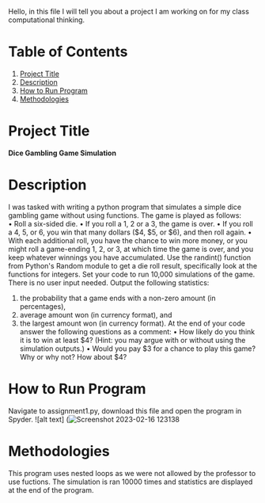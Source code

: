 Hello, in this file I will tell you about a project I am working on for my class computational thinking.
# Table of Contents
1. [Project Title](https://github.com/Grant-allen/Hello-World/new/main#project-tite)
2. [Description](https://github.com/Grant-allen/Hello-World/new/main#description)
3. [How to Run Program](https://github.com/Grant-allen/Hello-World/new/main#how-to-run-program)
4. [Methodologies](https://github.com/Grant-allen/Hello-World/new/main#methodologies)

# Project Title
**Dice Gambling Game Simulation**

# Description
I was tasked with writing a python program that simulates a simple dice gambling game without using functions.
The game is played as follows:  
• Roll a six-sided die. 
• If you roll a 1, 2 or a 3, the game is over. 
• If you roll a 4, 5, or 6, you win that many dollars ($4, $5, or $6), and then roll again. 
• With each additional roll, you have the chance to win more money, or you might roll a 
game-ending 1, 2, or 3, at which time the game is over, and you keep whatever winnings 
you have accumulated. 
Use the randint() function from Python's Random module to get a die roll result, specifically look 
at the functions for integers. 
Set  your  code  to  run  10,000  simulations  of  the  game.  There  is  no  user  input  needed. 
Output the following statistics: 
1. the probability that a game ends with a non-zero amount (in percentages), 
2. average amount won (in currency format), and 
3. the largest amount won (in currency format). 
At the end of your code answer the following questions as a comment: 
• How likely do you think it is to win at least $4? (Hint: you may argue with or without 
using the simulation outputs.) 
• Would you pay $3 for a chance to play this game? Why or why not? How about $4? 

# How to Run Program 
Navigate to assignment1.py, download this file and open the program in Spyder. 
![alt text] (![Screenshot 2023-02-16 123138](https://user-images.githubusercontent.com/125087226/219456140-8d30b2ff-5fc9-46b8-a849-9f4057df4a25.png)

# Methodologies
This program uses nested loops as we were not allowed by the professor to use fuctions. 
The simulation is ran 10000 times and statistics are displayed at the end of the program.
